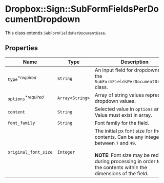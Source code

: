 # Dropbox::Sign::SubFormFieldsPerDocumentDropdown

This class extends `SubFormFieldsPerDocumentBase`.

## Properties

| Name | Type | Description | Notes |
| ---- | ---- | ----------- | ----- |
| `type`<sup>*_required_</sup> | ```String``` |  An input field for dropdowns. Use the `SubFormFieldsPerDocumentDropdown` class.  |  [default to 'dropdown'] |
| `options`<sup>*_required_</sup> | ```Array<String>``` |  Array of string values representing dropdown values.  |  |
| `content` | ```String``` |  Selected value in `options` array. Value must exist in array.  |  |
| `font_family` | ```String``` |  Font family for the field.  |  |
| `original_font_size` | ```Integer``` |  The initial px font size for the field contents. Can be any integer value between `7` and `49`. <br><br>**NOTE**: Font size may be reduced during processing in order to fit the contents within the dimensions of the field.  |  |

